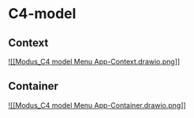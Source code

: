 # C4-model
## Context
[![[Modus_C4 model Menu App-Context.drawio.png]]](https://github.com/Modus-1/documentation/blob/main/Images/Modus_C4%20model%20Menu%20App-Container.drawio.png)

## Container
[![[Modus_C4 model Menu App-Container.drawio.png]]](https://github.com/Modus-1/documentation/blob/main/Images/Modus_C4%20model%20Menu%20App-Context.drawio.png)
